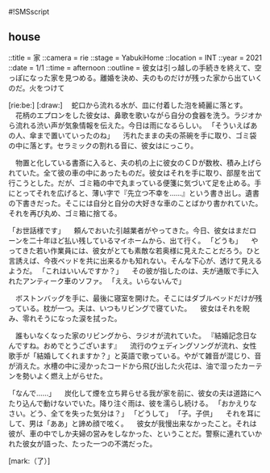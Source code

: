 #!SMSscript

## house

::title = 家
::camera = rie
::stage = YabukiHome
::location = INT
::year = 2021
::date = 1/1
::time = afternoon
::outline = 彼女は引っ越しの手続きを終えて、空っぽになった家を見つめる。離婚を決め、夫のものだけが残った家から出ていくのだ。火をつけて

[rie:be:]
[:draw:]
　蛇口から流れる水が、皿に付着した泡を綺麗に落とす。
　花柄のエプロンをした彼女は、鼻歌を歌いながら自分の食器を洗う。ラジオから流れる渋い声が気象情報を伝えた。今日は雨になるらしい。
「そういえばあの人、傘まで置いていったのね」
　汚れたままの夫の茶碗を手に取り、ゴミ袋の中に落とす。セラミックの割れる音に、彼女はにっこり。

　物置と化している書斎に入ると、夫の机の上に彼女のＣＤが数枚、積み上げられていた。全て彼の車の中にあったものだ。彼女はそれを手に取り、部屋を出て行こうとした。だが、ゴミ箱の中で丸まっている便箋に気づいて足を止める。手にとってそれを広げると、薄い字で『先立つ不幸を……』という書き出し。遺書の下書きだった。そこには自分と自分の大好きな車のことばかり書かれていた。それを再び丸め、ゴミ箱に捨てる。

「お世話様です」
　頼んでおいた引越業者がやってきた。今日、彼女はまだローンを二十年ほど払い残しているマイホームから、出て行く。
「どうも」
　やってきた若い作業員には、彼女がとても素敵な若奥様に見えたことだろう。ひと言誘えば、今夜ベッドを共に出来るかも知れない。そんな下心が、透けて見えるようだ。
「これはいいんですか？」
　その彼が指したのは、夫が通販で手に入れたアンティーク車のソファ。
「ええ。いらないんで」

　ボストンバッグを手に、最後に寝室を開けた。そこにはダブルベッドだけが残っている。枕が一つ。夫は、いつもリビングで寝ていた。
　彼女はそれを睨み、零れそうになった涙を拭った。

　誰もいなくなった家のリビングから、ラジオが流れていた。
『結婚記念日なんですね。おめでとうございます』
　流行のウェディングソングが流れ、女性歌手が「結婚してくれますか？」と英語で歌っている。やがて雑音が混じり、音が消えた。水槽の中に浸かったコードから飛び出した火花は、油で湿ったカーテンを勢いよく燃え上がらせた。

「なんで……」
　炭化して煙を立ち昇らせる我が家を前に、彼女の夫は道路にへたり込んで動けないでいた。降り注ぐ雨は、彼を濡らし続ける。
「おかえりなさい。どう、全てを失った気分は？」
「どうして」
「子。子供」
　それを耳にして、男は「ああ」と諦め顔で呟く。
　彼女が我慢出来なかったこと。それは彼が、車の中でしか夫婦の営みをしなかった、ということだ。警察に連れていかれた彼女が語った、たった一つの不満だった。

[mark:（了）]
